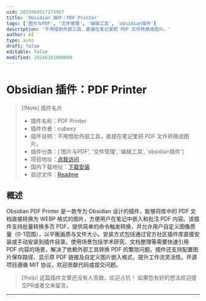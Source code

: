 ```yaml
---
uid: 2025060517173967
title: 'Obsidian 插件：PDF Printer'
tags: ['图片与PDF', '文件管理', '编辑工具', 'obsidian插件']
description: '不用借助外部工具，直接在笔记里把 PDF 文件转换成图片。'
author: AI
type: auto
draft: false
editable: false
modified: 20240101000000
---
```


# Obsidian 插件：PDF Printer

> [!Note] 插件名片
> - 插件名称：PDF Printer
> - 插件作者：cubexy
> - 插件说明：不用借助外部工具，直接在笔记里把 PDF 文件转换成图片。
> - 插件分类：['图片与PDF', '文件管理', '编辑工具', 'obsidian插件']
> - 项目地址：[点我访问](https://github.com/cubexy/obsidian-pdf-printer)
> - 国内下载地址：[下载安装](https://pkmer.cn/products/plugin/pluginMarket/?pdf-printer)
> - 自述文件：[Readme](https://ghproxy.net/https://raw.githubusercontent.com/cubexy/obsidian-pdf-printer/main/README.md)



## 概述

Obsidian PDF Printer 是一款专为 Obsidian 设计的插件，能够将库中的 PDF 文档直接转换为 WEBP 格式的图片，方便用户在笔记中嵌入和批注 PDF 内容。该插件支持批量转换多页 PDF，提供简单的命令触发转换，并允许用户自定义图像质量（0-1范围），以平衡画质与文件大小。安装方式包括通过官方社区插件库直接安装或手动安装到插件目录。使用场景包括学术研究、文档整理等需要快速引用 PDF 内容的场景，解决了依赖外部工具转换 PDF 的繁琐问题。插件还支持配置图片保存路径、显示原 PDF 链接及自定义图片嵌入格式，提升工作流灵活性。开源项目遵循 MIT 协议，欢迎贡献代码或提交问题。


> [!help] 
> 这篇插件文章还没有人贡献，欢迎占坑！
> 如果您有好的想法欢迎提交PR或者文末留言。
> 

---



